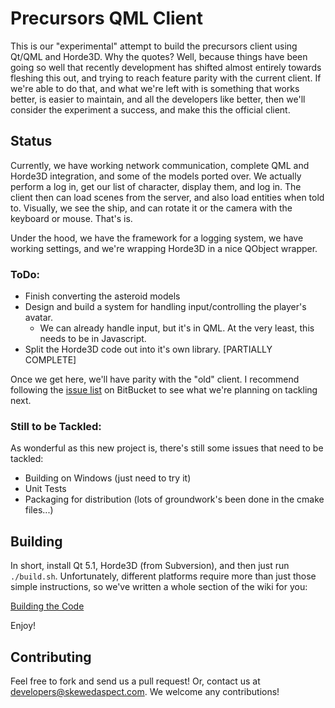 # Precursors QML Client

This is our "experimental" attempt to build the precursors client using Qt/QML and Horde3D. Why the quotes? Well,
because things have been going so well that recently development has shifted almost entirely towards fleshing this out,
and trying to reach feature parity with the current client. If we're able to do that, and what we're left with is something
that works better, is easier to maintain, and all the developers like better, then we'll consider the experiment a
success, and make this the official client.

## Status

Currently, we have working network communication, complete QML and Horde3D integration, and some of the models ported over.
We actually perform a log in, get our list of character, display them, and log in. The client then can load scenes from the server, 
and also load entities when told to. Visually, we see the ship, and can rotate it or the camera with the keyboard or mouse. That's is.

Under the hood, we have the framework for a logging system, we have working settings, and we're wrapping Horde3D in a
nice QObject wrapper.

### ToDo:

* Finish converting the asteroid models
* Design and build a system for handling input/controlling the player's avatar.
	* We can already handle input, but it's in QML. At the very least, this needs to be in Javascript.
* Split the Horde3D code out into it's own library. [PARTIALLY COMPLETE]

Once we get here, we'll have parity with the "old" client. I recommend following the 
[issue list](https://bitbucket.org/skewedaspect/precursors-client-qml/issues?status=new&status=open) on BitBucket to 
see what we're planning on tackling next.

### Still to be Tackled:

As wonderful as this new project is, there's still some issues that need to be tackled:

* Building on Windows (just need to try it)
* Unit Tests
* Packaging for distribution (lots of groundwork's been done in the cmake files...)

## Building

In short, install Qt 5.1, Horde3D (from Subversion), and then just run `./build.sh`. Unfortunately, different platforms
require more than just those simple instructions, so we've written a whole section of the wiki for you:

[Building the Code](https://bitbucket.org/skewedaspect/precursors-client-qml/wiki/Building%20the%20Code)

Enjoy!

## Contributing

Feel free to fork and send us a pull request! Or, contact us at [developers@skewedaspect.com](mailto:developes@skewedaspect.com).
We welcome any contributions!

